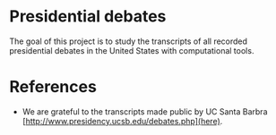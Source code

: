 # Presidential debates

The goal of this project is to study the transcripts of all recorded
presidential debates in the United States with computational tools.

# References
* We are grateful to the transcripts made public by UC Santa Barbra [http://www.presidency.ucsb.edu/debates.php](here).

